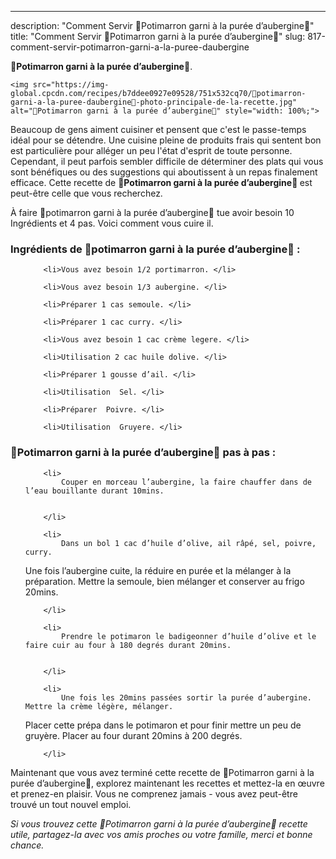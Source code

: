 ---
description: "Comment Servir 🌿Potimarron garni à la purée d’aubergine🌿"
title: "Comment Servir 🌿Potimarron garni à la purée d’aubergine🌿"
slug: 817-comment-servir-potimarron-garni-a-la-puree-daubergine

<p>
	<strong>🌿Potimarron garni à la purée d’aubergine🌿</strong>. 
	
</p>
<p>
	
	<img src="https://img-global.cpcdn.com/recipes/b7ddee0927e09528/751x532cq70/🌿potimarron-garni-a-la-puree-daubergine🌿-photo-principale-de-la-recette.jpg" alt="🌿Potimarron garni à la purée d’aubergine🌿" style="width: 100%;">
	
	
</p>

Beaucoup de gens aiment cuisiner et pensent que c'est le passe-temps idéal pour se détendre. Une cuisine pleine de produits frais qui sentent bon est particulière pour alléger un peu l'état d'esprit de toute personne. Cependant, il peut parfois sembler difficile de déterminer des plats qui vous sont bénéfiques ou des suggestions qui aboutissent à un repas finalement efficace. Cette recette de <strong> 🌿Potimarron garni à la purée d’aubergine🌿 </strong> est peut-être celle que vous recherchez.

<!--inarticleads1-->

À faire 🌿potimarron garni à la purée d’aubergine🌿 tue avoir besoin 10 Ingrédients et 4 pas. Voici comment vous cuire il.

<h3>Ingrédients de 🌿potimarron garni à la purée d’aubergine🌿 :</h3>

<ol>
	
		<li>Vous avez besoin 1/2 portimarron. </li>
	
		<li>Vous avez besoin 1/3 aubergine. </li>
	
		<li>Préparer 1 cas semoule. </li>
	
		<li>Préparer 1 cac curry. </li>
	
		<li>Vous avez besoin 1 cac crème legere. </li>
	
		<li>Utilisation 2 cac huile dolive. </li>
	
		<li>Préparer 1 gousse d’ail. </li>
	
		<li>Utilisation  Sel. </li>
	
		<li>Préparer  Poivre. </li>
	
		<li>Utilisation  Gruyere. </li>
	
</ol>



<!--inarticleads2-->

<h3>🌿Potimarron garni à la purée d’aubergine🌿 pas à pas :</h3>

<ol>
	
		<li>
			Couper en morceau l’aubergine, la faire chauffer dans de l’eau bouillante durant 10mins.
			
			
		</li>
	
		<li>
			Dans un bol 1 cac d’huile d’olive, ail râpé, sel, poivre, curry.
Une fois l’aubergine cuite, la réduire en purée et la mélanger à la préparation.
Mettre la semoule, bien mélanger et conserver au frigo 20mins.
			
			
		</li>
	
		<li>
			Prendre le potimaron le badigeonner d’huile d’olive et le faire cuir au four à 180 degrés durant 20mins.
			
			
		</li>
	
		<li>
			Une fois les 20mins passées sortir la purée d’aubergine. Mettre la crème légère, mélanger.
Placer cette prépa dans le potimaron et pour finir mettre un peu de gruyère.
Placer au four durant 20mins à 200 degrés.
			
			
		</li>
	
</ol>



<!--inarticleads1-->

<p>
Maintenant que vous avez terminé cette recette de 🌿Potimarron garni à la purée d’aubergine🌿, explorez maintenant les recettes et mettez-la en œuvre et prenez-en plaisir. Vous ne comprenez jamais - vous avez peut-être trouvé un tout nouvel emploi.
</p>

<p>
<i>Si vous trouvez cette 🌿Potimarron garni à la purée d’aubergine🌿 recette utile, partagez-la avec vos amis proches ou votre famille, merci et bonne chance.</i>
</p>
